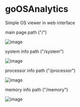 # goOSAnalytics
Simple OS viewer in web interface

main page
path ("/")

![image](https://github.com/user-attachments/assets/190ee631-628c-45e3-9cf8-eb84db340748)

system info
path ("/system")

![image](https://github.com/user-attachments/assets/a55bbe6d-26e5-492a-844b-8ded2edc2511)

processor info
path ("/processor")

![image](https://github.com/user-attachments/assets/0f7359ce-b454-467e-a4d1-1063564c4b1e)

memory info
path ("/memory")

![image](https://github.com/user-attachments/assets/c2370b98-8cdd-4b11-9b0b-f2fd11fdfeb4)
